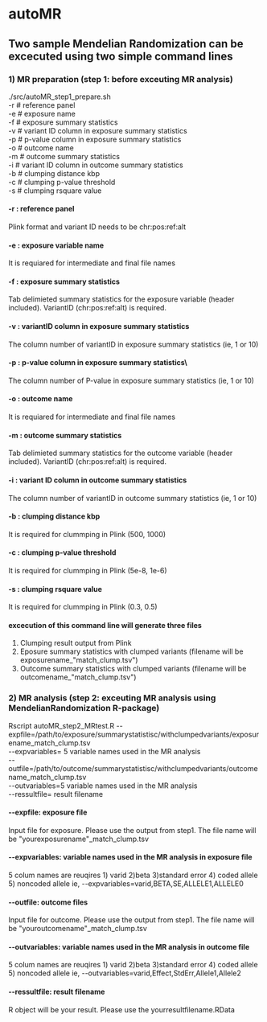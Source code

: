 # autoMR
## Two sample Mendelian Randomization can be excecuted using two simple command lines
### 1) MR preparation (step 1: before exceuting MR analysis)
./src/autoMR_step1_prepare.sh \
-r # reference panel\
-e # exposure name \
-f # exposure summary statistics\
-v # variant ID column in exposure summary statistics \
-p # p-value column in exposure summary statistics\
-o # outcome name\
-m # outcome summary statistics \
-i # variant ID column in outcome summary statistics\
-b # clumping distance kbp\
-c # clumping p-value  threshold \
-s # clumping rsquare value

#### -r : reference panel
Plink format and variant ID needs to be chr:pos:ref:alt
#### -e : exposure variable name
It is requiared for intermediate and final file names
#### -f : exposure summary statistics
Tab delimieted summary statistics for the exposure variable (header included). VariantID (chr:pos:ref:alt) is required.
#### -v : variantID column in exposure summary statistics
The column number of variantID in exposure summary statistics (ie, 1 or 10)
#### -p : p-value column in exposure summary statistics\
The column number of P-value in exposure summary statistics (ie, 1 or 10)
#### -o : outcome name
It is requiared for intermediate and final file names
#### -m : outcome summary statistics
Tab delimieted summary statistics for the outcome variable (header included). VariantID (chr:pos:ref:alt) is required.
#### -i : variant ID column in outcome summary statistics
The column number of variantID in outcome summary statistics (ie, 1 or 10)
#### -b : clumping distance kbp
It is required for clummping in Plink (500, 1000)
#### -c : clumping p-value  threshold
It is required for clummping in Plink (5e-8, 1e-6)
#### -s : clumping rsquare value
It is required for clummping in Plink (0.3, 0.5)

#### excecution of this command line will generate three files
1) Clumping result output from Plink
2) Eposure summary statistics with clumped variants (filename will be exposurename_"match_clump.tsv")
3) Outcome summary statistics with clumped variants (filename will be outcomename_"match_clump.tsv")

### 2) MR analysis (step 2: exceuting MR analysis using MendelianRandomization R-package)
Rscript autoMR_step2_MRtest.R
--expfile=/path/to/exposure/summarystatistisc/withclumpedvariants/exposurename_match_clump.tsv \
--expvariables= 5 variable names used in the MR analysis  \
--outfile=/path/to/outcome/summarystatistisc/withclumpedvariants/outcomename_match_clump.tsv \
--outvariables=5 variable names used in the MR analysis  \
--ressultfile= result filename

#### --expfile: exposure file
Input file for exposure. Please use the output from step1. The file name will be "yourexposurename"_match_clump.tsv
#### --expvariables: variable names used in the MR analysis in exposure file
5 colum names are reuqires 1) varid 2)beta 3)standard error 4) coded allele 5) noncoded allele
ie, --expvariables=varid,BETA,SE,ALLELE1,ALLELE0
#### --outfile: outcome files
Input file for outcome. Please use the output from step1. The file name will be "youroutcomename"_match_clump.tsv
#### --outvariables: variable names used in the MR analysis in outcome file
5 colum names are reuqires 1) varid 2)beta 3)standard error 4) coded allele 5) noncoded allele
ie, --outvariables=varid,Effect,StdErr,Allele1,Allele2
#### --ressultfile: result filename
R object will be your result. Please use the yourresultfilename.RData
